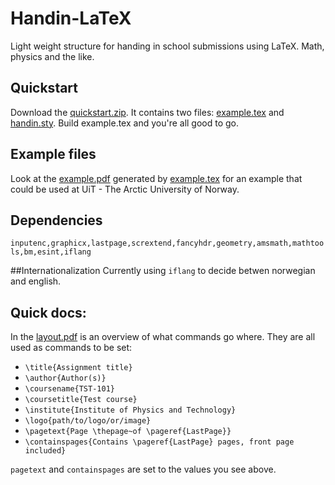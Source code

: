 # Handin-LaTeX
Light weight structure for handing in school submissions using LaTeX. Math, physics and the like.

## Quickstart
Download the [quickstart.zip](https://github.com/Strauman/Handin-LaTeX/blob/master/quickstart.zip?raw=true). It contains two files: [example.tex](https://raw.githubusercontent.com/Strauman/Handin-LaTeX/master/example.tex) and [handin.sty](https://raw.githubusercontent.com/Strauman/Handin-LaTeX/master/handin.sty). Build example.tex and you're all good to go.

## Example files
Look at the [example.pdf](https://raw.githubusercontent.com/Strauman/Handin-LaTeX/master/example.pdf) generated by [example.tex](https://raw.githubusercontent.com/Strauman/Handin-LaTeX/master/example.tex) for an example that could be used at UiT - The Arctic University of Norway.

## Dependencies
`inputenc,graphicx,lastpage,scrextend,fancyhdr,geometry,amsmath,mathtools,bm,esint,iflang`

##Internationalization
Currently using `iflang` to decide betwen norwegian and english.

## Quick docs:
In the [layout.pdf](https://raw.githubusercontent.com/Strauman/Handin-LaTeX/master/layout.pdf) is an overview of what commands go where. They are all used as commands to be set:
- `\title{Assignment title}`
- `\author{Author(s)}`
- `\coursename{TST-101}`
- `\coursetitle{Test course}`
- `\institute{Institute of Physics and Technology}`
- `\logo{path/to/logo/or/image}`
- `\pagetext{Page \thepage~of \pageref{LastPage}}`
- `\containspages{Contains \pageref{LastPage} pages, front page included}`

`pagetext` and `containspages` are set to the values you see above.
